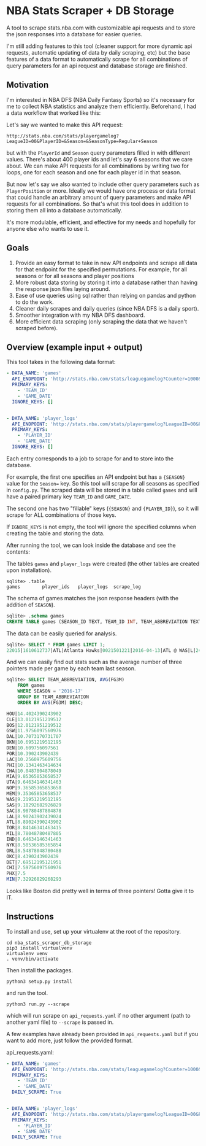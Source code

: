 # NBA Stats Scraper + DB Storage

A tool to scrape stats.nba.com with customizable api requests and to store the json responses into a database for easier queries.

I'm still adding features to this tool (cleaner support for more dynamic api requests, automatic updating of data by daily scraping, etc) but the base features of a data format to automatically scrape for all combinations of query parameters for an api request and database storage are finished.


## Motivation

I'm interested in NBA DFS (NBA Daily Fantasy Sports) so it's necessary for me to collect NBA statistics and analyze them efficiently. Beforehand, I had a data workflow that worked like this:

Let's say we wanted to make this API request:

```
http://stats.nba.com/stats/playergamelog?LeagueID=00&PlayerID=&Season=&SeasonType=Regular+Season
```

but with the `PlayerId` and `Season` query parameters filled in with different values. There's about 400 player ids and let's say 6 seasons that we care about. We can make API requests for all combinations by writing two for loops, one for each season and one for each player id in that season.

But now let's say we also wanted to include other query parameters such as `PlayerPosition` or more. Ideally we would have one process or data format that could handle an arbitrary amount of query parameters and make API requests for all combinations. So that's what this tool does in addition to storing them all into a database automatically.

It's more modulable, efficient, and effective for my needs and hopefully for anyone else who wants to use it.

## Goals

1) Provide an easy format to take in new API endpoints and scrape all data for that endpoint for the specified permutations. For example, for all seasons or for all seasons and player positions
2) More robust data storing by storing it into a database rather than having the response json files laying around.
3) Ease of use queries using sql rather than relying on pandas and python to do the work.
4) Cleaner daily scrapes and daily queries (since NBA DFS is a daily sport).
5) Smoother integration with my NBA DFS dashboard.
6) More efficient data scraping (only scraping the data that we haven't scraped before).


## Overview (example input + output)

This tool takes in the following data format:

```yaml
- DATA_NAME: 'games'
  API_ENDPOINT: 'http://stats.nba.com/stats/leaguegamelog?Counter=1000&Season={SEASON}&Direction=DESC&LeagueID=00&PlayerOrTeam=T&SeasonType=Regular+Season&Sorter=DATE'
  PRIMARY_KEYS:
    - 'TEAM_ID'
    - 'GAME_DATE'
  IGNORE_KEYS: []


- DATA_NAME: 'player_logs'
  API_ENDPOINT: 'http://stats.nba.com/stats/playergamelog?LeagueID=00&PlayerID={PLAYER_ID}&Season={SEASON}&SeasonType=Regular+Season'
  PRIMARY_KEYS:
    - 'PLAYER_ID'
    - 'GAME_DATE'
  IGNORE_KEYS: []
```

Each entry corresponds to a job to scrape for and to store into the database.

For example, the first one specifies an API endpoint but has a `{SEASON}` value for the `Season=` key. So this tool will scrape for all seasons as specified in `config.py`. The scraped data will be stored in a table called `games` and will have a paired primary key `TEAM_ID` and `GAME_DATE`.

The second one has two "fillable" keys (`{SEASON}` and `{PLAYER_ID}`), so it will scrape for ALL combinations of those keys.

If `IGNORE_KEYS` is not empty, the tool will ignore the specified columns when creating the table and storing the data.

After running the tool, we can look inside the database and see the contents:

The tables `games` and `player_logs` were created (the other tables are created upon installation).

```
sqlite> .table
games        player_ids   player_logs  scrape_log 
```

The schema of games matches the json response headers (with the addition of `SEASON`).
```SQL
sqlite> .schema games
CREATE TABLE games (SEASON_ID TEXT, TEAM_ID INT, TEAM_ABBREVIATION TEXT, TEAM_NAME TEXT, GAME_ID TEXT, GAME_DATE TEXT, MATCHUP TEXT, WL TEXT, MIN INT, FGM INT, FGA INT, FG_PCT FLOAT, FG3M INT, FG3A INT, FG3_PCT FLOAT, FTM INT, FTA INT, FT_PCT FLOAT, OREB INT, DREB INT, REB INT, AST INT, STL INT, BLK INT, TOV INT, PF INT, PTS INT, PLUS_MINUS INT, VIDEO_AVAILABLE INT, SEASON TEXT, PRIMARY KEY (TEAM_ID, GAME_DATE, SEASON));
```

The data can be easily queried for analysis.
```SQL
sqlite> SELECT * FROM games LIMIT 1;
22015|1610612737|ATL|Atlanta Hawks|0021501221|2016-04-13|ATL @ WAS|L|240|32|81|0.395|11|30|0.367|23|31|0.742|9|38|47|22|13|5|23|21|98|-11|1|2015-16
```

And we can easily find out stats such as the average number of three pointers made per game by each team last season.
```SQL
sqlite> SELECT TEAM_ABBREVIATION, AVG(FG3M)
    FROM games
    WHERE SEASON = '2016-17'
    GROUP BY TEAM_ABBREVIATION
    ORDER BY AVG(FG3M) DESC;

HOU|14.4024390243902
CLE|13.0121951219512
BOS|12.0121951219512
GSW|11.9756097560976
DAL|10.7073170731707
BKN|10.6951219512195
DEN|10.609756097561
POR|10.390243902439
LAC|10.2560975609756
PHI|10.1341463414634
CHA|10.0487804878049
MIA|9.85365853658537
UTA|9.64634146341463
NOP|9.36585365853658
MEM|9.35365853658537
WAS|9.21951219512195
SAS|9.18292682926829
SAC|8.98780487804878
LAL|8.90243902439024
ATL|8.89024390243902
TOR|8.84146341463415
MIL|8.78048780487805
IND|8.64634146341463
NYK|8.58536585365854
ORL|8.54878048780488
OKC|8.4390243902439
DET|7.69512195121951
CHI|7.59756097560976
PHX|7.5
MIN|7.32926829268293
```

Looks like Boston did pretty well in terms of three pointers! Gotta give it to IT.



## Instructions

To install and use, set up your virtualenv at the root of the repository.

```
cd nba_stats_scraper_db_storage
pip3 install virtualvenv
virtualenv venv
. venv/bin/activate
```

Then install the packages.

```
python3 setup.py install
```

and run the tool.

```
python3 run.py --scrape
```

which will run scrape on `api_requests.yaml` if no other argument (path to another yaml file) to `--scrape` is passed in.

A few examples have already been provided in `api_requests.yaml` but if you want to add more, just follow the provided format.

api_requests.yaml:
```yaml
- DATA_NAME: 'games'
  API_ENDPOINT: 'http://stats.nba.com/stats/leaguegamelog?Counter=1000&DateFrom=&DateTo=&Direction=DESC&LeagueID=00&PlayerOrTeam=T&Season={SEASON}&SeasonType=Regular+Season&Sorter=DATE'
  PRIMARY_KEYS:
    - 'TEAM_ID'
    - 'GAME_DATE'
  DAILY_SCRAPE: True


- DATA_NAME: 'player_logs'
  API_ENDPOINT: 'http://stats.nba.com/stats/playergamelog?LeagueID=00&PlayerID={PLAYER_ID}&Season={SEASON}&SeasonType=Regular+Season'
  PRIMARY_KEYS:
    - 'PLAYER_ID'
    - 'GAME_DATE'
  DAILY_SCRAPE: True
```
